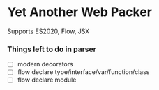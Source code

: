 # Yet Another Web Packer

Supports ES2020, Flow, JSX

### Things left to do in parser

- [ ] modern decorators
- [ ] flow declare type/interface/var/function/class
- [ ] flow declare module